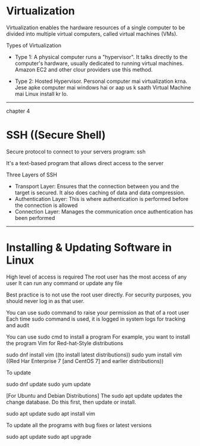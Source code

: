 # Virtualization

Virtualization enables the hardware resources of a single computer to be divided into multiple virtual computers, called virtual machines (VMs).

Types of Virtualization

- Type 1: A physical computer runs a "hypervisor". It talks directly to the computer's hardware, usually dedicated to running virtual machines. Amazon EC2 and other clour providers use this method.

- Type 2: Hosted Hypervisor. Personal computer mai virtualization krna. Jese apke computer mai windows hai or aap us k saath Virtual Machine mai Linux install kr lo.

---

chapter 4

# SSH ((Secure Shell)

Secure protocol to connect to your servers
program: ssh


It's a text-based program that allows direct access to the server


Three Layers of SSH
- Transport Layer: Ensures that the connection between you and the target is secured. It also does caching of data and data compression.
- Authentication Layer: This is where authentication is performed before the connection is allowed
- Connection Layer: Manages the communication once authentication has been performed

---

# Installing & Updating Software in Linux

High level of access is required
The root user has the most access of any user
It can run any command or update any file

Best practice is to not use the root user directly. For security purposes, you should never log in as that user.


You can use sudo command to raise your permission as that of a root user
Each time sudo command is used, it is logged in system logs for tracking and audit

You can use sudo cmd to install a program
For example, you want to install the program Vim for Red-hat-Style distributions

sudo dnf install vim ((to install latest distributions))
sudo yum install vim ((Red Har Enterprise 7 [and CentOS 7] and earlier distributions))

To update

sudo dnf update 
sudo yum update


[For Ubuntu and Debian Distributions]
The sudo apt update updates the change database. Do this first, then update or install.

sudo apt update
sudo apt install vim

To update all the programs with bug fixes or latest versions

sudo apt update
sudo apt upgrade


















